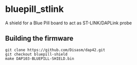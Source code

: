 # bluepill_stlink
A shield for a Blue Pill board to act as ST-LINK/DAPLink probe

## Building the firmware

    git clone https://github.com/Disasm/dap42.git
    git checkout bluepill-shield
    make DAP103-BLUEPILL-SHIELD.bin
